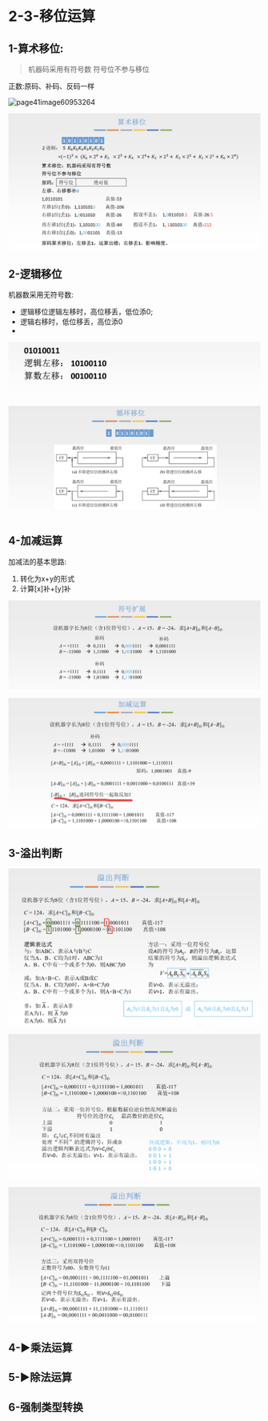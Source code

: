# 2-3-移位运算

## 1-算术移位:

> 机器码采用有符号数 符号位不参与移位

正数:原码、补码、反码一样

![page41image60953264](blob:https://app.gitbook.com/fa861d93-670a-45e2-a0b2-e2995685de81)

![](../../.gitbook/assets/image%20%28294%29.png)

## 2-逻辑移位

机器数采用无符号数:

* 逻辑移位逻辑左移时，高位移丢，低位添0;
* 逻辑右移时，低位移丢，高位添0
* 
![](../../.gitbook/assets/image%20%2890%29.png)

![](../../.gitbook/assets/image%20%2868%29.png)

## 4-加减运算

加减法的基本思路:

1. 转化为x+y的形式
2. 计算\[x\]补+\[y\]补

![](../../.gitbook/assets/image%20%28240%29.png)

![](../../.gitbook/assets/image%20%28311%29.png)

## 3-溢出判断

![](../../.gitbook/assets/image%20%28114%29.png)

![](../../.gitbook/assets/image%20%28142%29.png)

![](../../.gitbook/assets/image%20%2880%29.png)

## 4-▶乘法运算

## 5-▶除法运算

## 6-强制类型转换



